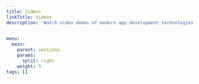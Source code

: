 ```yaml
---
title: Videos
linkTitle: Videos
description: 'Watch video demos of modern app development technologies.

  '
menu:
  main:
    parent: sections
    params:
      split: right
    weight: 5
tags: []
---
```


